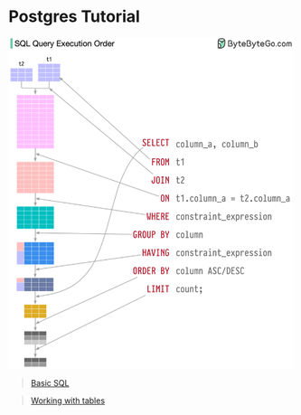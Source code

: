 # Postgres Tutorial

![Query execution order](images/query-execution-order.png)

> [Basic SQL](basic-sql/BasicSql.md)

> [Working with tables](working-with-tables/WorkingWithTables.md)